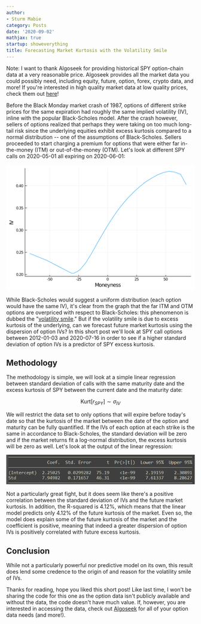 ```yaml
---
author:
- Sturm Mabie
category: Posts
date: '2020-09-02'
mathjax: true
startup: showeverything
title: Forecasting Market Kurtosis with the Volatility Smile
---
```


Note: I want to thank Algoseek for providing historical SPY option-chain
data at a very reasonable price. Algoseek provides all the market data
you could possibly need, including equity, future, option, forex, crypto
data, and more! If you\'re interested in high quality market data at low
quality prices, check them out [here](https://www.algoseek.com/)!

Before the Black Monday market crash of 1987, options of different
strike prices for the same expiration had roughly the same implied
volatility (IV), inline with the popular Black-Scholes model. After the
crash however, sellers of options realized that perhaps they were taking
on too much long-tail risk since the underlying equities exhibit excess
kurtosis compared to a normal distribution -- one of the assumptions of
Black-Scholes. Sellers proceeded to start charging a premium for options
that were either far in-the-money (ITM) or out-of-the-money (OTM).
Let\'s look at different SPY calls on 2020-05-01 all expiring on
2020-06-01:

![Volatility Smile](/assets/smile.svg)

While Black-Scholes would suggest a uniform distribution (each option
would have the same IV), it\'s clear from the graph that the far ITM and
OTM options are overpriced with respect to Black-Scholes: this
phenomenon is dubbed the \"[volatility
smile](https://en.wikipedia.org/wiki/Volatility_smile).\" But if the
volatility smile is due to excess kurtosis of the underlying, can we
forecast future market kurtosis using the dispersion of option IVs? In
this short post we\'ll look at SPY call options between 2012-01-03 and
2020-07-16 in order to see if a higher standard deviation of option IVs
is a predictor of SPY excess kurtosis.

Methodology
-----------

The methodology is simple, we will look at a simple linear regression
between standard deviation of calls with the same maturity date and the
excess kurtosis of SPY between the current date and the maturity date:

$$ \text{Kurt}[r_{SPY}] \sim \sigma_{IV}$$

We will restrict the data set to only options that will expire before
today\'s date so that the kurtosis of the market between the date of the
option and maturity can be fully quantified. If the IVs of each option
at each strike is the same in accordance to Black-Scholes, the standard
deviation will be zero and if the market returns fit a log-normal
distribution, the excess kurtosis will be zero as well. Let\'s look at
the output of the linear regression:

![Linear Regression](/assets/linreg.png)

Not a particularly great fight, but it does seem like there\'s a
positive correlation between the standard deviation of IVs and the
future market kurtosis. In addition, the R-squared is 4.12%, which means
that the linear model predicts only 4.12% of the future kurtosis of the
market. Even so, the model does explain some of the future kurtosis of
the market and the coefficient is positive, meaning that indeed a
greater dispersion of option IVs is positively correlated with future
excess kurtosis.

Conclusion
----------

While not a particularly powerful nor predictive model on its own, this
result does lend some credence to the origin of and reason for the
volatility smile of IVs.

Thanks for reading, hope you liked this short post! Like last time, I
won\'t be sharing the code for this one as the option data isn\'t
publicly available and without the data, the code doesn\'t have much
value. If, however, you are interested in accessing the data, check out
[Algoseek](https://algoseek.com) for all of your option data needs (and
more!).
